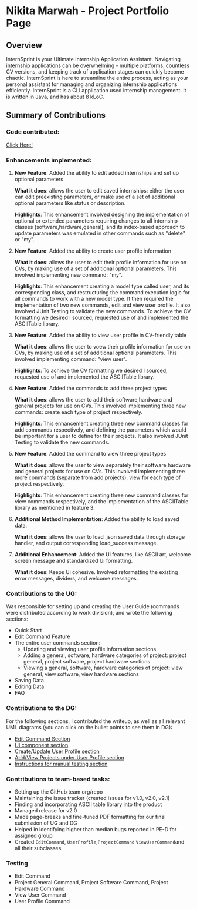 # Nikita Marwah - Project Portfolio Page

## Overview
InternSprint is your Ultimate Internship Application Assistant. 
Navigating internship applications can be overwhelming - multiple platforms, countless CV versions, and keeping track of 
application stages can quickly become chaotic. InternSprint is here to streamline the entire process, acting as your personal 
assistant for managing and organizing internship applications efficiently. InternSprint is a CLI application used internship management.
It is written in Java, and has about 8 kLoC.
## Summary of Contributions
### Code contributed: 
[Click Here!](https://nus-cs2113-ay2425s2.github.io/tp-dashboard/?search=&sort=groupTitle&sortWithin=title&timeframe=commit&mergegroup=&groupSelect=groupByRepos&breakdown=true&checkedFileTypes=docs~functional-code~test-code~other&since=2025-02-21&tabOpen=true&tabType=authorship&tabAuthor=nmarwah7&tabRepo=AY2425S2-CS2113-T11a-3%2Ftp%5Bmaster%5D&authorshipIsMergeGroup=false&authorshipFileTypes=docs~functional-code~test-code~other&authorshipIsBinaryFileTypeChecked=false&authorshipIsIgnoredFilesChecked=false)
    
### Enhancements implemented: 
1. **New Feature**: Added the ability to edit added internships and set up optional parameters

    **What it does**: allows the user to edit saved internships: either the user can edit preexisting parameters, or make use of a set of additional optional parameters like status or description.

    **Highlights**: This enhancement involved designing the implementation of optional or extended parameters requiring changes to all internship classes (software,hardware,general), and its index-based approach to update parameters was emulated in other commands such as "delete" or "my". 


2. **New Feature**: Added the ability to create user profile information

   **What it does**: allows the user to edit their profile information for use on CVs, by making use of a set of additional optional parameters. This involved implementing new command: "my".

   **Highlights**: This enhancement creating a model type called user, and its corresponding class, and restructuring the command execution logic for all commands to work with a new model type. It then required the implementation of two new commands, edit and view user profile.
It also involved JUnit Testing to validate the new commands. To achieve the CV formatting we desired I sourced, requested use of and implemented the ASCIITable library.


3. **New Feature**: Added the ability to view user profile in CV-friendly table

   **What it does**: allows the user to voew their profile information for use on CVs, by making use of a set of additional optional parameters. This involved implementing command: "view user".

   **Highlights**: To achieve the CV formatting we desired I sourced, requested use of and implemented the ASCIITable library.


4. **New Feature**: Added the commands to add three project types

    **What it does**: allows the user to add their software,hardware and general projects for use on CVs. This involved implementing three new commands: create each type of project respectively.

    **Highlights**: This enhancement creating three new command classes for add  commands respectively, and defining the parameters which would be important for a user to define for their projects.
   It also involved JUnit Testing to validate the new commands. 


5. **New Feature**: Added the command to view three project types

   **What it does**: allows the user to view separately their software,hardware and general projects for use on CVs. This involved implementing three more commands (separate from add projects), view for each type of project respectively.

   **Highlights**: This enhancement creating three new command classes for view commands respectively, and the implementation of the ASCIITable library as mentioned in feature 3.


6. **Additional Method Implementation**: Added the ability to load saved data.
    
    **What it does**: allows the user to load .json saved data through storage handler, and output corresponding load_success message.


7. **Additional Enhancement**: Added the Ui features, like ASCII art, welcome screen message and standardized Ui formatting.
    
    **What it does**: Keeps Ui cohesive. Involved reformatting the existing error messages, dividers, and welcome messages.

### Contributions to the UG: 
Was responsible for setting up and  creating the User Guide (commands were distributed according to work division), and wrote the following sections:
* Quick Start
* Edit Command Feature
* The entire user commands section:
  - Updating and viewing user profile information sections
  - Adding a general, software, hardware categories of project: project general, project software, project hardware sections
  - Viewing a general, software, hardware categories of project: view general, view software, view hardware sections
* Saving Data
* Editing Data
* FAQ

### Contributions to the DG:
For the following sections, I contributed the writeup, as well as all relevant UML diagrams (you can click on the bullet points to see them in DG):
- [Edit Command Section ](https://ay2425s2-cs2113-t11a-3.github.io/tp/DeveloperGuide.html#2-edit-an-internship)
- [UI component section](https://ay2425s2-cs2113-t11a-3.github.io/tp/DeveloperGuide.html#ui-component)
- [Create/Update User Profile section](https://ay2425s2-cs2113-t11a-3.github.io/tp/DeveloperGuide.html#5-createupdate-user-profile)
- [Add/View Projects under User Profile section](https://ay2425s2-cs2113-t11a-3.github.io/tp/DeveloperGuide.html#6-addview-projects-under-user-profile)
- [Instructions for manual testing section](https://ay2425s2-cs2113-t11a-3.github.io/tp/DeveloperGuide.html#instructions-for-manual-testing)

### Contributions to team-based tasks:
- Setting up the GitHub team org/repo 
- Maintaining the issue tracker (created issues for v1.0, v2.0, v2.1)
- Finding and incorporating ASCII table library into the product
- Managed release for v2.0
- Made page-breaks and fine-tuned PDF formatting for our final submission of UG and DG
- Helped in identifying higher than median bugs reported in PE-D for assigned group
- Created `EditCommand`, `UserProfile`,`ProjectCommand` `ViewUserCommand`and all their subclasses 


### Testing
* Edit Command
* Project General Command, Project Software Command, Project Hardware Command
* View User Command
* User Profile  Command

